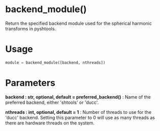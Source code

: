 # backend_module()

Return the specified backend module used for the spherical harmonic
transforms in pyshtools.

# Usage

```python
module = backend_module([backend, nthreads])
```

# Parameters

**backend : str, optional, default = preferred_backend()**
:   Name of the preferred backend, either 'shtools' or 'ducc'.

**nthreads : int, optional, default = 1**
:   Number of threads to use for the 'ducc' backend. Setting this parameter
        to 0 will use as many threads as there are hardware threads on the
        system.
    